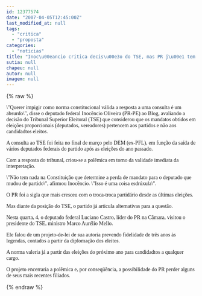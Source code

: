 ```yaml
---
id: 12377574
date: "2007-04-05T12:45:00Z"
last_modified_at: null
tags:
  - "critica"
  - "proposta"
categories:
  - "noticias"
title: "Inoc\u00eancio critica decis\u00e3o do TSE, mas PR j\u00e1 tem proposta para fidelidade partid\u00e1ria"
sutia: null
chapeu: null
autor: null
imagem: null
---
```

{% raw %}
<p><P><FONT face=Verdana>\"Querer impigir como norma constitucional válida </FONT><FONT face=Verdana>a resposta a uma consulta é um absurdo\", disse o deputado federal Inocêncio Oliveira </FONT><FONT face=Verdana>(PR-PE) ao Blog, avaliando a decisão do Tribunal </FONT><FONT face=Verdana>Superior Eleitoral (TSE) que considerou que os </FONT><FONT face=Verdana>mandatos obtidos em eleições proporcionais </FONT><FONT face=Verdana>(deputados, vereadores) pertencem aos partidos e </FONT><FONT face=Verdana>não aos candidadtos eleitos.</FONT></P></p>
<p><P><FONT face=Verdana>A consulta ao TSE foi feita no final de março </FONT><FONT face=Verdana>pelo DEM (ex-PFL), em função da saída de vários </FONT><FONT face=Verdana>deputados federais do partido após as eleições </FONT><FONT face=Verdana>do ano passado.</FONT></P></p>
<p><P><FONT face=Verdana>Com a resposta do tribunal, criou-se a polêmica </FONT><FONT face=Verdana>em torno da validade imediata da interpretação.</FONT></P></p>
<p><P><FONT face=Verdana>\"Não tem nada na Constituição que determine a </FONT><FONT face=Verdana>perda de mandato para o deputado que mudou de </FONT><FONT face=Verdana>partido\", afirmou Inocêncio. \"Isso é uma coisa </FONT><FONT face=Verdana>esdrúxula\". </FONT></P></p>
<p><P><FONT face=Verdana>O PR foi a sigla que mais cresceu com o </FONT><FONT face=Verdana>troca-troca partidário desde as últimas </FONT><FONT face=Verdana>eleições. </FONT></P></p>
<p><P><FONT face=Verdana>Mas diante da posição do TSE, o partido já </FONT><FONT face=Verdana>articula alternativas para a questão.</FONT></P></p>
<p><P><FONT face=Verdana>Nesta quarta, 4, o deputado federal Luciano </FONT><FONT face=Verdana>Castro, líder do PR na Câmara, visitou o </FONT><FONT face=Verdana>presidente do TSE, ministro Marco Aurélio Mello.</FONT></P></p>
<p><P><FONT face=Verdana>Ele falou de um projeto-de-lei de sua autoria </FONT><FONT face=Verdana>prevendo fidelidade de três anos às legendas, </FONT><FONT face=Verdana>contados a partir da diplomação dos eleitos.</FONT></P></p>
<p><P><FONT face=Verdana>A norma valeria já a partir das eleições do </FONT><FONT face=Verdana>próximo ano para candidadtos a qualquer cargo.</FONT></P></p>
<p><P><FONT face=Verdana>O projeto encerraria a polêmica e, por </FONT><FONT face=Verdana>conseqüência, a possibilidade do PR perder </FONT><FONT face=Verdana>alguns de seus mais recentes filiados.</FONT></P> </p>
{% endraw %}